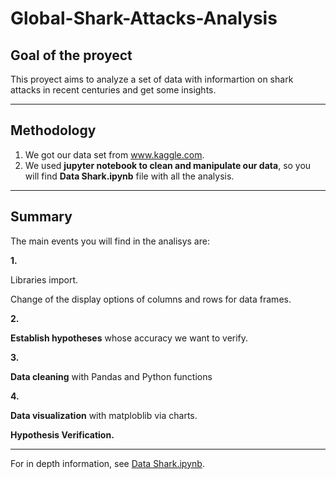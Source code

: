 # Global-Shark-Attacks-Analysis



## Goal of the proyect

This proyect aims to analyze a set of data with informartion on shark attacks in recent centuries and get some insights.

-----------------------------------------

## Methodology 

1. We got our data set from www.kaggle.com.
2. We used **jupyter notebook to clean and manipulate our data**, so you will find **Data Shark.ipynb** file with all the analysis.

-----------------------------------------


## Summary

The main events you will find in the analisys are:


**1.**

Libraries import.

Change of the display options of columns and rows for data frames.

**2.**

**Establish hypotheses** whose accuracy we want to verify.

**3.**

**Data cleaning** with Pandas and Python functions

**4.**

**Data visualization** with matploblib via charts.

**Hypothesis Verification.**


-----------------------------------------
For in depth information, see <a href="https://github.com/guillermomar/Global-Shark-Attacks-Analysis/blob/global-shark-attacks/Data%20Shark.ipynb">Data Shark.ipynb</a>.

